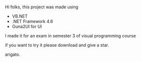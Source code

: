 Hi folks, this project was made using
- VB.NET
- .NET Framework 4.6
- Guna2UI for UI 

I made it for an exam in semester 3 of visual programming course

if you want to try it please download and give a star.

arigato.
